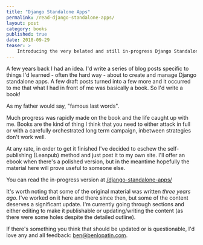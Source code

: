 ```yaml
---
title: "Django Standalone Apps"
permalink: /read-django-standalone-apps/
layout: post
category: books
published: true
date: 2018-09-29
teaser: >
    Introducing the very belated and still in-progress Django Standalone Apps fieldguide.
---
```


A few years back I had an idea. I'd write a series of blog posts specific to things I'd learned - often the hard way - about to create and manage Django standalone apps. A few draft posts turned into a few more and it occurred to me that what I had in front of me was basically a book. So I'd write a book!

As my father would say, "famous last words".

Much progress was rapidly made on the book and the life caught up with me. Books are the kind of thing I think that you need to either attack in full or with a carefully orchestrated long term campaign, inbetween strategies don't work well.

At any rate, in order to get it finished I've decided to eschew the self-publishing (Leanpub) method and just post it to my own site. I'll offer an ebook when there's a polished version, but in the meantime hopefully the material here will prove useful to someone else.

You can read the in-progress version at [/django-standalone-apps/](/django-standalone-apps/)

It's worth noting that some of the original material was written _three years ago_. I've worked on it here and there since then, but some of the content deserves a significant update. I'm currently going through sections and either editing to make it publishable or updating/writing the content (as there were some holes despite the detailed outline).

If there's something you think that should be updated or is questionable, I'd love any and all feedback: ben@benlopatin.com.
